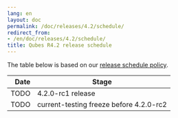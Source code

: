 ```yaml
---
lang: en
layout: doc
permalink: /doc/releases/4.2/schedule/
redirect_from:
- /en/doc/releases/4.2/schedule/
title: Qubes R4.2 release schedule
---
```


The table below is based on our [release schedule
policy](/doc/version-scheme/#release-schedule).

|  Date      | Stage                                     |
| ----------:| ----------------------------------------- |
| TODO       | 4.2.0-rc1 release                         |
| TODO       | current-testing freeze before 4.2.0-rc2   |

